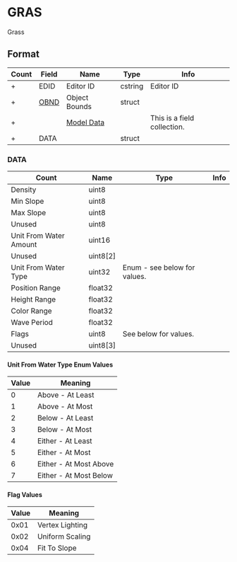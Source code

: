GRAS
====

Grass

## Format

Count | Field | Name | Type | Info
------|-------|------|------|-----
+ | EDID | Editor ID | cstring | Editor ID
+ | [OBND](Fields/OBND.md) | Object Bounds | struct |
+ | | [Model Data](Fields/Model.md) | | This is a field collection.
+ | DATA | | struct |

### DATA

Count | Name | Type | Info
------|------|------|-----
 | Density | uint8 |
 | Min Slope | uint8 |
 | Max Slope | uint8 |
 | Unused | uint8 |
 | Unit From Water Amount | uint16 |
 | Unused | uint8[2] |
 | Unit From Water Type | uint32 | Enum - see below for values.
 | Position Range | float32 |
 | Height Range | float32 |
 | Color Range | float32 |
 | Wave Period | float32 |
 | Flags | uint8 | See below for values.
 | Unused | uint8[3] |
 
#### Unit From Water Type Enum Values

Value | Meaning
------|--------
0 | Above - At Least
1 | Above - At Most
2 | Below - At Least
3 | Below - At Most
4 | Either - At Least
5 | Either - At Most
6 | Either - At Most Above
7 | Either - At Most Below

#### Flag Values

Value | Meaning
------|--------
0x01 | Vertex Lighting
0x02 | Uniform Scaling
0x04 | Fit To Slope
